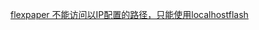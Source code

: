 [flexpaper 不能访问以IP配置的路径，只能使用localhostflash ](http://blog.csdn.net/yu452148611/article/details/46424381)

